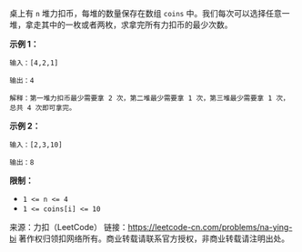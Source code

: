 桌上有 ```n``` 堆力扣币，每堆的数量保存在数组 ```coins``` 中。我们每次可以选择任意一堆，拿走其中的一枚或者两枚，求拿完所有力扣币的最少次数。

**示例 1：**
```
输入：[4,2,1]

输出：4

解释：第一堆力扣币最少需要拿 2 次，第二堆最少需要拿 1 次，第三堆最少需要拿 1 次，总共 4 次即可拿完。
```
**示例 2：**
```
输入：[2,3,10]

输出：8
```
**限制：**

* ```1 <= n <= 4```
* ```1 <= coins[i] <= 10```

来源：力扣（LeetCode）
链接：https://leetcode-cn.com/problems/na-ying-bi
著作权归领扣网络所有。商业转载请联系官方授权，非商业转载请注明出处。
